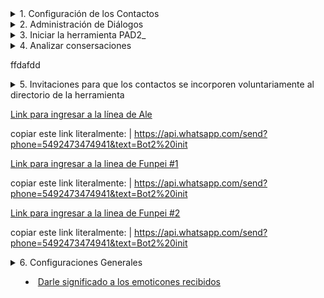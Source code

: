 
<details>
<summary>
1. Configuración de los Contactos
</summary>


<details>
<summary>
              1.1 Importar contactos
</summary>

[Paso 1. Ir al sector de los archivos de contactos en las nubes](https://github.com/Funpei/chatBot/tree/master/Configuraciones)
              
 **Paso 2.** Ejectutar el programa que efecúa la importación de contactos
                ir al escritorio y hacer clic en el acceso directo llamado __<Cargar_Contactos>__  
</details>



<details>
<summary>
              1.2 Asignarle nombre a los contacos cargados
</summary>

| Debe ingresar a la aplicación WhatsApps de su teléfono movil y cambiar el nombre de cada uno de los contactos. 
    
</details>


<details>
<summary>
            1.3 Dejar seleccionados a que contactos quiere que **PAD2_ utilice** en la experiencia.
</summary>
Para concretar este propósito tiene dos opciones: 

* Opción 1: Ir al acceso directo del escritorio y editar el archivo __Contactos.txt__

* Opción 2: Cuando pongo a funcional la aplicación PAD2_ el sistema le preguntará si quiere referenciar un archivo de contactos para aplicarle el proceso de chat.
Estos archivos se pueden acceder a través de este [link](https://github.com/Funpei/chatBot/tree/master/Configuraciones)
</details>

</details>


<details>
<summary>
2. Administración de Diálogos
</summary>

[Índice de diálogos](https://github.com/Funpei/chatBot/blob/master/Documentacion/IndiceDialogos.md)
[Emoticones que se pueden utilizar. Copiando y pegando](https://github.com/Funpei/chatBot/blob/master/Documentacion/SimbolosParaDialogo.md)
[Diccionarios de emoticones que se deben escribir entre símbolos dos puntos. Ej. (:+1:)](https://gist.github.com/rxaviers/7360908)

*

[Tablero de control para probar Diálogo](http://chatbot.baitsoftware.com/)

[Aplicación ]

## Comprobar composiciones de diálogos
| Debe hacer clic en el acceso directo llamado __Comprobación de Diálogos__

## Comprobar si acepta determinados tipos de símbolos - emoticones
| Debe hacer clic en el acceso directo llamado __Símbolos__


</details>


<details>
<summary>
3. Iniciar la herramienta PAD2_
</summary>

* Hago clic en el acceso directo llamado __PAD_2__

</details>


<details>
<summary>
4. Analizar consersaciones
</smmary>
  
  
</details>

ffdafdd

<details>
<summary>
5. Invitaciones para que los contactos se incorporen voluntariamente al directorio de la herramienta
</smmary>

[Link para ingresar a la línea de Ale](https://api.whatsapp.com/send?phone=5492473474941&text=Bot2%20init)

copiar este link literalmente: | https://api.whatsapp.com/send?phone=5492473474941&text=Bot2%20init

[Link para ingresar a la linea de Funpei #1](https://api.whatsapp.com/send?phone=5492473474941&text=Bot2%20init)

copiar este link literalmente: | https://api.whatsapp.com/send?phone=5492473474941&text=Bot2%20init

[Link para ingresar a la linea de Funpei #2](https://api.whatsapp.com/send?phone=5492473474941&text=Bot2%20init)

copiar este link literalmente: | https://api.whatsapp.com/send?phone=5492473474941&text=Bot2%20init



</details>



<details>
<summary>
6. Configuraciones Generales
</smmary>

- [Darle significado a los emoticones recibidos](https://github.com/Funpei/chatBot/blob/master/Configuraciones/Emoji2.json)

</details>

